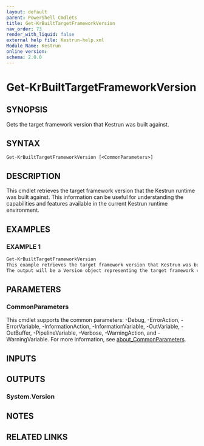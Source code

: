 ```yaml
---
layout: default
parent: PowerShell Cmdlets
title: Get-KrBuiltTargetFrameworkVersion
nav_order: 73
render_with_liquid: false
external help file: Kestrun-help.xml
Module Name: Kestrun
online version:
schema: 2.0.0
---
```


# Get-KrBuiltTargetFrameworkVersion

## SYNOPSIS
Gets the target framework version that Kestrun was built against.

## SYNTAX

```
Get-KrBuiltTargetFrameworkVersion [<CommonParameters>]
```

## DESCRIPTION
This cmdlet retrieves the target framework version that the Kestrun runtime was built against.
This information can be useful for understanding the capabilities and features available in the current Kestrun runtime environment.

## EXAMPLES

### EXAMPLE 1
```powershell
Get-KrBuiltTargetFrameworkVersion
This example retrieves the target framework version that Kestrun was built against.
The output will be a Version object representing the target framework version.
```

## PARAMETERS

### CommonParameters
This cmdlet supports the common parameters: -Debug, -ErrorAction, -ErrorVariable, -InformationAction, -InformationVariable, -OutVariable, -OutBuffer, -PipelineVariable, -Verbose, -WarningAction, and -WarningVariable. For more information, see [about_CommonParameters](http://go.microsoft.com/fwlink/?LinkID=113216).

## INPUTS

## OUTPUTS

### System.Version
## NOTES

## RELATED LINKS
